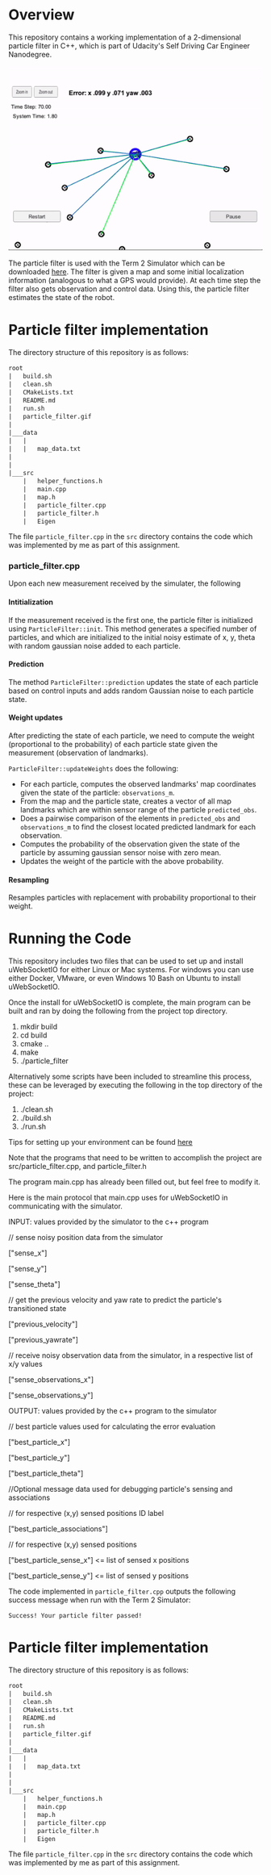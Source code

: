 # Overview
This repository contains a working implementation of a 2-dimensional particle filter in C++, which is part of Udacity's Self Driving Car Engineer Nanodegree.

![alt text](particle_filter.gif)

The particle filter is used with the Term 2 Simulator which can be downloaded [here](https://github.com/udacity/self-driving-car-sim/releases). The filter is given a map and some initial localization information (analogous to what a GPS would provide). At each time step the filter also gets observation and control data. Using this, the particle filter estimates the state of the robot.

# Particle filter implementation
The directory structure of this repository is as follows:

```
root
|   build.sh
|   clean.sh
|   CMakeLists.txt
|   README.md
|   run.sh
|   particle_filter.gif
|
|___data
|   |   
|   |   map_data.txt
|   
|   
|___src
    |   helper_functions.h
    |   main.cpp
    |   map.h
    |   particle_filter.cpp
    |   particle_filter.h
    |   Eigen
```

The file `particle_filter.cpp` in the `src` directory contains the code which was implemented by me as part of this assignment. 

### particle_filter.cpp

Upon each new measurement received by the simulater, the following 

#### Intitialization
If the measurement received is the first one, the particle filter is initialized using `ParticleFilter::init`. This method generates a specified number of particles, and which are initialized to the initial noisy estimate of x, y, theta with random gaussian noise added to each particle. 

#### Prediction
The method `ParticleFilter::prediction` updates the state of each particle based on control inputs and adds random Gaussian noise to each particle state.

#### Weight updates
After predicting the state of each particle, we need to compute the weight (proportional to the probability) of each particle state given the measurement (observation of landmarks). 

`ParticleFilter::updateWeights`  does the following:

* For each particle, computes the observed landmarks' map coordinates given the state of the particle: `observations_m`.
* From the map and the particle state, creates a vector of all map landmarks which are within sensor range of the particle `predicted_obs`.
* Does a pairwise comparison of the elements in `predicted_obs` and `observations_m` to find the closest located predicted landmark for each observation.   
* Computes the probability of the observation given the state of the particle by assuming gaussian sensor noise with zero mean.
* Updates the weight of the particle with the above probability.

#### Resampling

Resamples particles with replacement with probability proportional to their weight.

# Running the Code


This repository includes two files that can be used to set up and install uWebSocketIO for either Linux or Mac systems. For windows you can use either Docker, VMware, or even Windows 10 Bash on Ubuntu to install uWebSocketIO.

Once the install for uWebSocketIO is complete, the main program can be built and ran by doing the following from the project top directory.

1. mkdir build
2. cd build
3. cmake ..
4. make
5. ./particle_filter

Alternatively some scripts have been included to streamline this process, these can be leveraged by executing the following in the top directory of the project:

1. ./clean.sh
2. ./build.sh
3. ./run.sh

Tips for setting up your environment can be found [here](https://classroom.udacity.com/nanodegrees/nd013/parts/40f38239-66b6-46ec-ae68-03afd8a601c8/modules/0949fca6-b379-42af-a919-ee50aa304e6a/lessons/f758c44c-5e40-4e01-93b5-1a82aa4e044f/concepts/23d376c7-0195-4276-bdf0-e02f1f3c665d)

Note that the programs that need to be written to accomplish the project are src/particle_filter.cpp, and particle_filter.h

The program main.cpp has already been filled out, but feel free to modify it.

Here is the main protocol that main.cpp uses for uWebSocketIO in communicating with the simulator.

INPUT: values provided by the simulator to the c++ program

// sense noisy position data from the simulator

["sense_x"]

["sense_y"]

["sense_theta"]

// get the previous velocity and yaw rate to predict the particle's transitioned state

["previous_velocity"]

["previous_yawrate"]

// receive noisy observation data from the simulator, in a respective list of x/y values

["sense_observations_x"]

["sense_observations_y"]


OUTPUT: values provided by the c++ program to the simulator

// best particle values used for calculating the error evaluation

["best_particle_x"]

["best_particle_y"]

["best_particle_theta"]

//Optional message data used for debugging particle's sensing and associations

// for respective (x,y) sensed positions ID label

["best_particle_associations"]

// for respective (x,y) sensed positions

["best_particle_sense_x"] <= list of sensed x positions

["best_particle_sense_y"] <= list of sensed y positions


The code implemented in `particle_filter.cpp` outputs the following success message when run with the Term 2 Simulator:

```
Success! Your particle filter passed!
```

# Particle filter implementation
The directory structure of this repository is as follows:

```
root
|   build.sh
|   clean.sh
|   CMakeLists.txt
|   README.md
|   run.sh
|   particle_filter.gif
|
|___data
|   |   
|   |   map_data.txt
|   
|   
|___src
    |   helper_functions.h
    |   main.cpp
    |   map.h
    |   particle_filter.cpp
    |   particle_filter.h
    |   Eigen
```

The file `particle_filter.cpp` in the `src` directory contains the code which was implemented by me as part of this assignment. 
